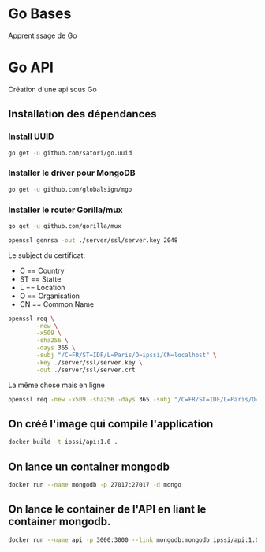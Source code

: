# Go Bases

Apprentissage de Go

# Go API

Création d'une api sous Go

## Installation des dépendances

### Install UUID
```sh
go get -u github.com/satori/go.uuid
```

### Installer le driver pour MongoDB
```sh
go get -u github.com/globalsign/mgo
```

### Installer le router Gorilla/mux
```sh
go get -u github.com/gorilla/mux
```

```sh
openssl genrsa -out ./server/ssl/server.key 2048
```

Le subject du certificat:
- C == Country
- ST == Statte
- L == Location
- O == Organisation
- CN == Common Name

```sh
openssl req \
        -new \
        -x509 \
        -sha256 \
        -days 365 \
        -subj "/C=FR/ST=IDF/L=Paris/O=ipssi/CN=localhost" \
        -key ./server/ssl/server.key \
        -out ./server/ssl/server.crt
```

La même chose mais en ligne 

```sh
openssl req -new -x509 -sha256 -days 365 -subj "/C=FR/ST=IDF/L=Paris/O=ipssi/CN=localhost" -key ./server/ssl/server.key -out ./server/ssl/server.crt
```
## On créé l'image qui compile l'application

```sh
docker build -t ipssi/api:1.0 .
```

## On lance un container mongodb
```sh
docker run --name mongodb -p 27017:27017 -d mongo
```

## On lance le container de l'API en liant le container mongodb.
```sh
docker run --name api -p 3000:3000 --link mongodb:mongodb ipssi/api:1.0
```